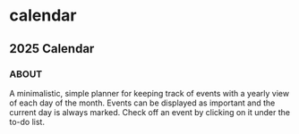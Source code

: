 # calendar
## 2025 Calendar

### ABOUT <br />
A minimalistic, simple planner for keeping track of events with a yearly view of each day of the month. Events can be displayed as important and the current day is always marked. Check off an event by clicking on it under the to-do list.
